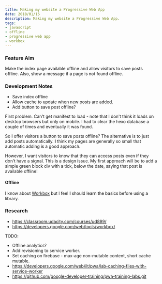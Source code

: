 ```yaml
---
title: Making my website a Progressive Web App
date: 2018/01/15
description: Making my website a Progressive Web App.
tags:
- javascript
- offline
- progressive web app
- workbox
---
```

### Feature Aim
Make the index page available offline and allow visitors to save posts offline. Also, show a message if a page is not found offline.

### Development Notes
- Save index offline
- Allow cache to update when new posts are added.
- Add button to save post offline?

First problem. Can't get manifest to load - note that I don't think it loads on desktop browsers but only on mobile. I had to clear the hexo database a couple of times and eventually it was found.

So I offer visitors a button to save posts offline? The alternative is to just add posts automatically. I think my pages are generally so small that automatic adding is a good approach.

However, I want visitors to know that they can access posts even if they don't have a signal. This is a design issue. My first approach will be to add a simple green block div with a tick, below the date, saying that post is available offline!

#### Offline
I know about [Workbox](https://developers.google.com/web/tools/workbox/) but I feel I should learn the basics before using a library.

### Research
- https://classroom.udacity.com/courses/ud899/
- https://developers.google.com/web/tools/workbox/

TODO:
- Offline analytics?
- Add revisioning to service worker.
- Set caching on firebase - max-age non-mutable content, short cache mutable.
- https://developers.google.com/web/ilt/pwa/lab-caching-files-with-service-worker 
- https://github.com/google-developer-training/pwa-training-labs.git 